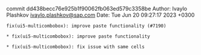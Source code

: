 commit dd438becc76e925b1f90062fb063ed579c3358be
Author: Ivaylo Plashkov <ivaylo.plashkov@sap.com>
Date:   Tue Jun 20 09:27:17 2023 +0300

    fix(ui5-multicombobox): improve paste functionality (#7190)
    
    * fix(ui5-multicombobox): improve paste functionality
    
    * fix(ui5-multicombobox): fix issue with same cells
